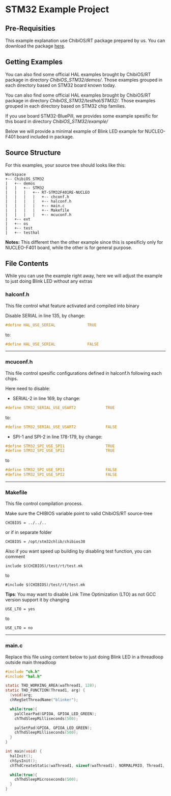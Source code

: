 # STM32 Example Project

## Pre-Requisities

This example explanation use ChibiOS/RT package prepared by us.
You can download the package [here](https://drive.google.com/file/d/11ivvhc-s3gQD2uzF0HDYm6e5w_w103FT/view?usp=sharing).

## Getting Examples

You can also find some official HAL examples brought by ChibiOS/RT package in directory *ChibiOS_STM32/demos/*.
Those examples grouped in each directory based on STM32 board known today.

You can also find some official HAL examples brought by ChibiOS/RT package in directory *ChibiOS_STM32/testhal/STM32/*.
Those examples grouped in each directory based on STM32 chip families.

If you use board STM32-BluePill, we provides some example spesific for this board in directory *ChibiOS_STM32/example/*

Below we will provide a minimal example of Blink LED example for NUCLEO-F401 board included in package.

## Source Structure

For this examples, your source tree should looks like this:

```
Workspace
+-- ChibiOS_STM32
|   +-- demos
|   |   +-- STM32
|   |	|   +-- RT-STM32F401RE-NUCLEO
|   |   |   |   +-- chconf.h
|   |   |   |   +-- halconf.h
|   |   |   |   +-- main.c
|   |   |   |   +-- Makefile
|   |   |   |   +-- mcuconf.h
|   +-- ext
|   +-- os
|   +-- test
|   +-- testhal
```

**Notes:** This different then the other example since this is spesificly only for NUCLEO-F401 board,
while the other is for general purpose.
 
## File Contents

While you can use the example right away, here we will adjust the example to just doing Blink LED without any extras

### halconf.h

This file control what feature activated and compiled into binary

Disable SERIAL in line 135, by change:

```c
#define HAL_USE_SERIAL              TRUE
```

to:

```c
#define HAL_USE_SERIAL              FALSE
```


---

### mcuconf.h

This file control spesific configurations defined in halconf.h following each chips.

Here need to disable:
- SERIAL-2 in line 169, by change:

```c
#define STM32_SERIAL_USE_USART2             TRUE
```

to:

```c
#define STM32_SERIAL_USE_USART2             FALSE
```

- SPI-1 and SPI-2 in line 178-179, by change:

```c
#define STM32_SPI_USE_SPI1                  TRUE
#define STM32_SPI_USE_SPI2                  TRUE
```

to 

```c
#define STM32_SPI_USE_SPI1                  FALSE
#define STM32_SPI_USE_SPI2                  FALSE
```

---

### Makefile

This file control compilation process.

Make sure the CHIBIOS variable point to valid ChibiOS/RT source-tree

```
CHIBIOS = ../../..
```

or if in separate folder

```
CHIBIOS = /opt/stm32chlib/chibios30
```

Also if you want speed up building by disabling test function, you can comment

```
include $(CHIBIOS)/test/rt/test.mk
```

to

```
#include $(CHIBIOS)/test/rt/test.mk
```

**Tips**: You may want to disable Link Time Optimization (LTO) as not GCC version support it by changing

```
USE_LTO = yes
```

to

```
USE_LTO = no
```

---

### main.c

Replace this file using content below to just doing Blink LED in a threadloop outside main threadloop

```c
#include "ch.h"
#include "hal.h"

static THD_WORKING_AREA(waThread1, 128);
static THD_FUNCTION(Thread1, arg) {
  (void)arg;
  chRegSetThreadName("blinker");

  while(true){
    palClearPad(GPIOA, GPIOA_LED_GREEN);
    chThdSleepMilliseconds(500);

    palSetPad(GPIOA, GPIOA_LED_GREEN);
    chThdSleepMilliseconds(500);
  }
}

int main(void) {
  halInit();
  chSysInit();
  chThdCreateStatic(waThread1, sizeof(waThread1), NORMALPRIO, Thread1, NULL);

  while(true){
    chThdSleepMicroseconds(500);
  }
}
```